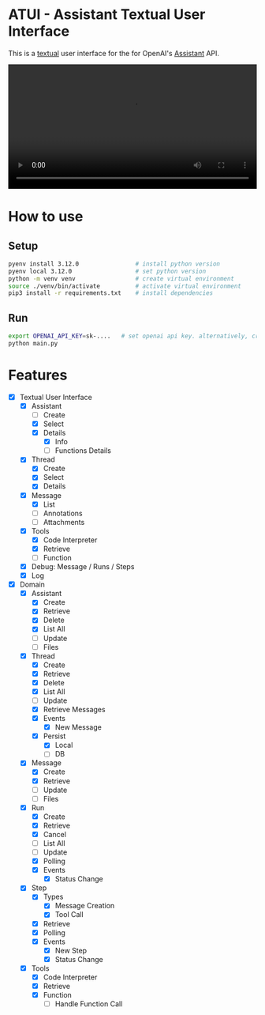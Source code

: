 # ATUI - Assistant Textual User Interface
 
This is a [textual](https://textual.textualize.io/) user interface for the for OpenAI's [Assistant](https://platform.openai.com/docs/assistants/overview) API.

<p align='center'><video src="docs/AssistantTUI.mp4" controls width="100%"></video></p>

# How to use

## Setup

```bash
pyenv install 3.12.0                # install python version
pyenv local 3.12.0                  # set python version
python -m venv venv                 # create virtual environment
source ./venv/bin/activate          # activate virtual environment
pip3 install -r requirements.txt    # install dependencies
```

## Run

```bash
export OPENAI_API_KEY=sk-....   # set openai api key. alternatively, create a .env file with this key
python main.py
```

# Features

- [x] Textual User Interface    
    - [x] Assistant
        - [ ] Create
        - [x] Select
        - [x] Details
            - [x] Info
            - [ ] Functions Details
    - [x] Thread
        - [x] Create
        - [x] Select
        - [x] Details
    - [x] Message
        - [x] List
        - [ ] Annotations
        - [ ] Attachments
    - [x] Tools
        - [x] Code Interpreter
        - [x] Retrieve
        - [ ] Function
    - [x] Debug: Message / Runs / Steps
    - [x] Log

- [x] Domain
    - [x] Assistant
        - [x] Create
        - [x] Retrieve
        - [x] Delete
        - [x] List All
        - [ ] Update
        - [ ] Files
    - [x] Thread
        - [x] Create
        - [x] Retrieve
        - [x] Delete
        - [x] List All
        - [ ] Update
        - [x] Retrieve Messages
        - [x] Events
            - [x] New Message
        - [x] Persist
            - [x] Local
            - [ ] DB
    - [x] Message
        - [x] Create
        - [x] Retrieve
        - [ ] Update
        - [ ] Files
    - [x] Run
        - [x] Create
        - [x] Retrieve
        - [x] Cancel
        - [ ] List All
        - [ ] Update
        - [x] Polling
        - [x] Events
            - [x] Status Change
    - [x] Step
        - [x] Types
            - [x] Message Creation
            - [x] Tool Call
        - [x] Retrieve
        - [x] Polling
        - [x] Events
            - [x] New Step
            - [x] Status Change
    - [x] Tools
        - [x] Code Interpreter
        - [x] Retrieve
        - [x] Function
            - [ ] Handle Function Call
